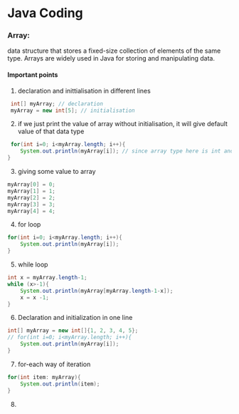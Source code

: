 # Java Coding 

### Array:
data structure that stores a fixed-size collection of elements of the same type. Arrays are widely used in Java for storing and manipulating data.

#### Important points
1. declaration and inittialisation in different lines
```java
 int[] myArray; // declaration
 myArray = new int[5]; // initialisation
```
2. if we just print the value of array without initialisation, it will give default value of that data type
```java
 for(int i=0; i<myArray.length; i++){
    System.out.println(myArray[i]); // since array type here is int and default value of int is 0
}
```
3. giving some value to array
```java
myArray[0] = 0;
myArray[1] = 1;
myArray[2] = 2;
myArray[3] = 3;
myArray[4] = 4;
```
4. for loop
```java
for(int i=0; i<myArray.length; i++){
    System.out.println(myArray[i]);
} 
```
5. while loop
```java
int x = myArray.length-1;
while (x>-1){
    System.out.println(myArray[myArray.length-1-x]);
    x = x -1;
}
```
6. Declaration and initialization in one line
```java
int[] myArray = new int[]{1, 2, 3, 4, 5};
// for(int i=0; i<myArray.length; i++){
    System.out.println(myArray[i]);
}
```
7. for-each way of iteration 
```java
for(int item: myArray){
    System.out.println(item);
}
```
8. 
